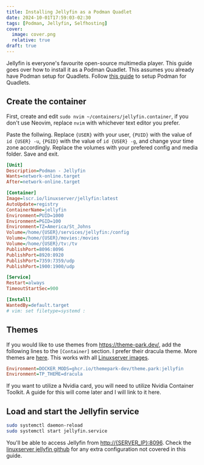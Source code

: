 ```yaml
---
title: Installing Jellyfin as a Podman Quadlet
date: 2024-10-01T17:59:03-02:30
tags: [Podman, Jellyfin, Selfhosting]
cover:
  image: cover.png
  relative: true
draft: true
---
```


Jellyfin is everyone's favourite open-source multimedia player. This guide goes over how to install it as a Podman Quadlet. This assumes you already have Podman setup for Quadlets. Follow [this guide](/posts/setting-up-podman-quadlets-debian) to setup Podman for Quadlets.

## Create the container

First, create and edit `sudo nvim ~/containers/jellyfin.container`, if you don't use Neovim, replace `nvim` with whichever text editor you prefer.

Paste the follwing. Replace `{USER}` with your user, `{PUID}` with the value of `id {USER} -u`, `{PGID}` with the value of `id {USER} -g`, and change your time zone accordingly. Replace the volumes with your prefered config and media folder. Save and exit.

```ini
[Unit]
Description=Podman - Jellyfin
Wants=network-online.target
After=network-online.target

[Container]
Image=lscr.io/linuxserver/jellyfin:latest
AutoUpdate=registry
ContainerName=jellyfin
Environment=PUID=1000
Environment=PGID=100
Environment=TZ=America/St_Johns
Volume=/home/{USER}/services/jellyfin:/config
Volume=/home/{USER}/movies:/movies
Volume=/home/{USER}/tv:/tv
PublishPort=8096:8096
PublishPort=8920:8920
PublishPort=7359:7359/udp
PublishPort=1900:1900/udp

[Service]
Restart=always
TimeoutStartSec=900

[Install]
WantedBy=default.target
# vim: set filetype=systemd :
```

## Themes

If you would like to use themes from https://theme-park.dev/, add the following lines to the `[Container]` section. I prefer their dracula theme. More themes are [here](https://docs.theme-park.dev/themes/jellyfin/). This works with all [Linuxserver images](https://fleet.linuxserver.io/).

```ini
Environment=DOCKER_MODS=ghcr.io/themepark-dev/theme.park:jellyfin
Environment=TP_THEME=dracula
```

If you want to utilize a Nvidia card, you will need to utilize Nvidia Container Toolkit. A guide for this will come later and I will link to it here.

## Load and start the Jellyfin service

```bash
sudo systemctl daemon-reload
sudo systemctl start jellyfin.service
```

You'll be able to access Jellyfin from [http://{SERVER_IP}:8096](http://{SERVER_IP}:8096). Check the [linuxserver jellyfin github](https://hub.docker.com/r/linuxserver/jellyfin) for any extra configuration not covered in this guide.